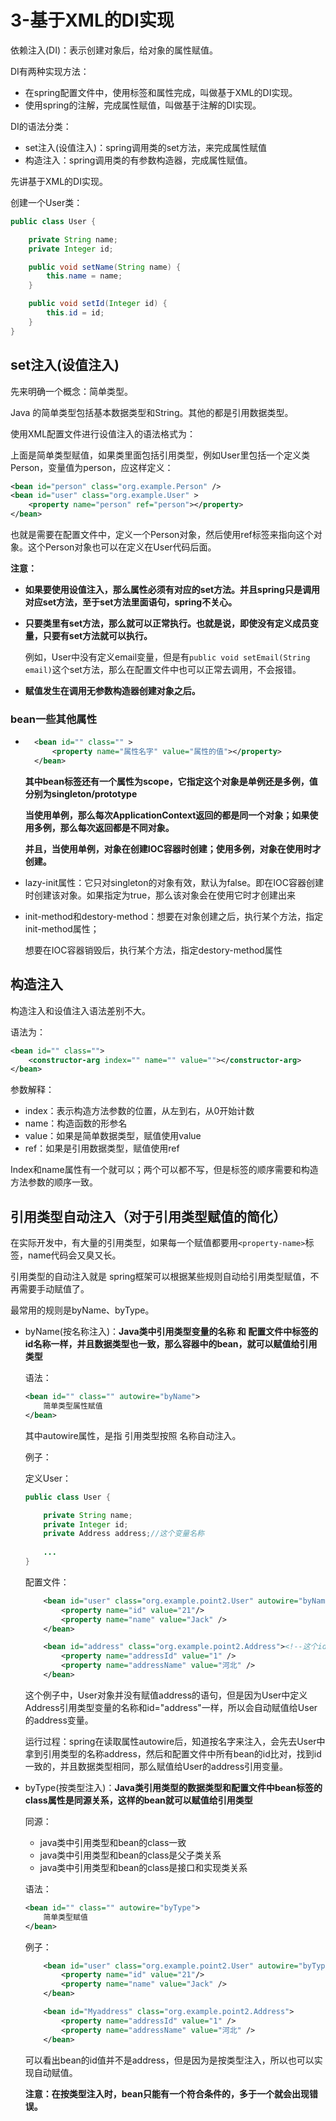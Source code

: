 # 3-基于XML的DI实现

依赖注入(DI)：表示创建对象后，给对象的属性赋值。

DI有两种实现方法：

- 在spring配置文件中，使用标签和属性完成，叫做基于XML的DI实现。
- 使用spring的注解，完成属性赋值，叫做基于注解的DI实现。

DI的语法分类：

- set注入(设值注入)：spring调用类的set方法，来完成属性赋值
- 构造注入：spring调用类的有参数构造器，完成属性赋值。



先讲基于XML的DI实现。



创建一个User类：

```java
public class User {

    private String name;
    private Integer id;

    public void setName(String name) {
        this.name = name;
    }

    public void setId(Integer id) {
        this.id = id;
    }
}
```



## set注入(设值注入)

先来明确一个概念：简单类型。

Java 的简单类型包括基本数据类型和String。其他的都是引用数据类型。

使用XML配置文件进行设值注入的语法格式为：

上面是简单类型赋值，如果类里面包括引用类型，例如User里包括一个定义类Person，变量值为person，应这样定义：

```xml
<bean id="person" class="org.example.Person" />
<bean id="user" class="org.example.User" >
    <property name="person" ref="person"></property>
</bean>
```

也就是需要在配置文件中，定义一个Person对象，然后使用ref标签来指向这个对象。这个Person对象也可以在定义在User代码后面。



**注意：**

- **如果要使用设值注入，那么属性必须有对应的set方法。并且spring只是调用对应set方法，至于set方法里面语句，spring不关心。**

- **只要类里有set方法，那么就可以正常执行。也就是说，即使没有定义成员变量，只要有set方法就可以执行。**

    例如，User中没有定义email变量，但是有`public void setEmail(String email)`这个set方法，那么在配置文件中也可以正常去调用，不会报错。

- **赋值发生在调用无参数构造器创建对象之后。**



### bean一些其他属性



- ```xml
    <bean id="" class="" >
        <property name="属性名字" value="属性的值"></property>
    </bean>
    ```

    **其中bean标签还有一个属性为scope，它指定这个对象是单例还是多例，值分别为singleton/prototype**

    **当使用单例，那么每次ApplicationContext返回的都是同一个对象；如果使用多例，那么每次返回都是不同对象。**

    **并且，当使用单例，对象在创建IOC容器时创建；使用多例，对象在使用时才创建。**

- lazy-init属性：它只对singleton的对象有效，默认为false。即在IOC容器创建时创建该对象。如果指定为true，那么该对象会在使用它时才创建出来

- init-method和destory-method：想要在对象创建之后，执行某个方法，指定init-method属性；

    想要在IOC容器销毁后，执行某个方法，指定destory-method属性



## 构造注入

构造注入和设值注入语法差别不大。

语法为：

```xml
<bean id="" class="">
	<constructor-arg index="" name="" value=""></constructor-arg>
</bean>
```

参数解释：

- index：表示构造方法参数的位置，从左到右，从0开始计数
- name：构造函数的形参名
- value：如果是简单数据类型，赋值使用value
- ref：如果是引用数据类型，赋值使用ref

Index和name属性有一个就可以；两个可以都不写，但是标签的顺序需要和构造方法参数的顺序一致。







## 引用类型自动注入（对于引用类型赋值的简化）

在实际开发中，有大量的引用类型，如果每一个赋值都要用`<property-name>`标签，name代码会又臭又长。

引用类型的自动注入就是 spring框架可以根据某些规则自动给引用类型赋值，不再需要手动赋值了。

最常用的规则是byName、byType。

- byName(按名称注入)：**Java类中引用类型变量的名称 和 配置文件中<bean>标签的id名称一样，并且数据类型也一致，那么容器中的bean，就可以赋值给引用类型**

     语法：

    ```xml
    <bean id="" class="" autowire="byName">
    	简单类型属性赋值
    </bean>
    ```

    其中autowire属性，是指 引用类型按照 名称自动注入。

    例子：

    定义User：

    ```java
    public class User {
    
        private String name;
        private Integer id;
     	private Address address;//这个变量名称
     	
     	...
    }
    ```

    配置文件：

    ```xml
        <bean id="user" class="org.example.point2.User" autowire="byName" >
            <property name="id" value="21"/>
            <property name="name" value="Jack" />
        </bean>
    
        <bean id="address" class="org.example.point2.Address"><!--这个id名称-->
            <property name="addressId" value="1" />
            <property name="addressName" value="河北" />
        </bean>
    ```

    这个例子中，User对象并没有赋值address的语句，但是因为User中定义Address引用类型变量的名称和id="address"一样，所以会自动赋值给User的address变量。

    运行过程：spring在读取属性autowire后，知道按名字来注入，会先去User中拿到引用类型的名称address，然后和配置文件中所有bean的id比对，找到id一致的，并且数据类型相同，那么赋值给User的address引用变量。

    

- byType(按类型注入)：**Java类引用类型的数据类型和配置文件中bean标签的class属性是同源关系，这样的bean就可以赋值给引用类型**

    同源：

    - java类中引用类型和bean的class一致
    - java类中引用类型和bean的class是父子类关系
    - java类中引用类型和bean的class是接口和实现类关系

    语法：

    ```xml
    <bean id="" class="" autowire="byType">
    	简单类型赋值
    </bean>
    ```

    例子：

    ```xml
        <bean id="user" class="org.example.point2.User" autowire="byType" >
            <property name="id" value="21"/>
            <property name="name" value="Jack" />
        </bean>
    
        <bean id="Myaddress" class="org.example.point2.Address">
            <property name="addressId" value="1" />
            <property name="addressName" value="河北" />
        </bean>
    ```

    可以看出bean的id值并不是address，但是因为是按类型注入，所以也可以实现自动赋值。

    **注意：在按类型注入时，bean只能有一个符合条件的，多于一个就会出现错误。**

    









